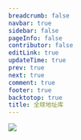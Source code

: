 ```yaml
---
breadcrumb: false
navbar: true
sidebar: false
pageInfo: false
contributor: false
editLink: true
updateTime: true
prev: true
next: true
comment: true
footer: true
backtotop: true
title: 全球地址库
---
```


![](https://img.springlearn.cn/blog/30b59e08e1427ad8f1bb46ba59717489.png)
